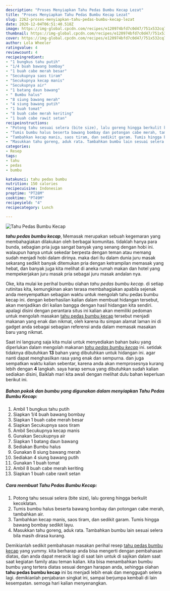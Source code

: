 ```yaml
---
description: "Proses Menyiapkan Tahu Pedas Bumbu Kecap Lezat"
title: "Proses Menyiapkan Tahu Pedas Bumbu Kecap Lezat"
slug: 2262-proses-menyiapkan-tahu-pedas-bumbu-kecap-lezat
date: 2020-12-04T06:51:40.518Z
image: https://img-global.cpcdn.com/recipes/e120974bfd7c0d47/751x532cq70/tahu-pedas-bumbu-kecap-foto-resep-utama.jpg
thumbnail: https://img-global.cpcdn.com/recipes/e120974bfd7c0d47/751x532cq70/tahu-pedas-bumbu-kecap-foto-resep-utama.jpg
cover: https://img-global.cpcdn.com/recipes/e120974bfd7c0d47/751x532cq70/tahu-pedas-bumbu-kecap-foto-resep-utama.jpg
author: Lola Wheeler
ratingvalue: 4
reviewcount: 4
recipeingredient:
- "1 bungkus tahu putih"
- "1/4 buah bawang bombay"
- "1 buah cabe merah besar"
- "Secukupnya saos tiram"
- "Secukupnya kecap manis"
- "Secukupnya air"
- "1 batang daun bawang"
- " Bumbu halus"
- "8 siung bawang merah"
- "4 siung bawang putih"
- "1 buah tomat"
- "8 buah cabe merah keriting"
- "1 buah cabe rawit setan"
recipeinstructions:
- "Potong tahu sesuai selera (bite size), lalu goreng hingga berkulit kecoklatan."
- "Tumis bumbu halus beserta bawang bombay dan potongan cabe merah, tambahkan air."
- "Tambahkan kecap manis, saos tiram, dan sedikit garam. Tumis hingga bawang bombay sedikit layu."
- "Masukkan tahu goreng, aduk rata. Tambahkan bumbu lain sesuai selera bila masih dirasa kurang."
categories:
- Resep
tags:
- tahu
- pedas
- bumbu

katakunci: tahu pedas bumbu 
nutrition: 150 calories
recipecuisine: Indonesian
preptime: "PT28M"
cooktime: "PT49M"
recipeyield: "4"
recipecategory: Lunch

---
```



![Tahu Pedas Bumbu Kecap](https://img-global.cpcdn.com/recipes/e120974bfd7c0d47/751x532cq70/tahu-pedas-bumbu-kecap-foto-resep-utama.jpg)

<b><i>tahu pedas bumbu kecap</i></b>, Memasak merupakan sebuah kegemaran yang membahagiakan dilakukan oleh berbagai komunitas. tidaklah hanya para bunda, sebagian pria juga sangat banyak yang senang dengan hobi ini. walaupun hanya untuk sekedar berpesta dengan teman atau memang sudah menjadi hobi dalam dirinya. maka dari itu dalam dunia juru masak sekarang sedikit banyak ditemukan pria dengan ketrampilan memasak yang hebat, dan banyak juga kita melihat di aneka rumah makan dan hotel yang mempekerjakan juru masak pria sebagai juru masak andalan nya.

Oke, kita mulai ke perihal bumbu olahan <i>tahu pedas bumbu kecap</i>. di setiap rutinitas kita, kemungkinan akan terasa membahagiakan apabila sejenak anda menyempatkan sebagian waktu untuk mengolah tahu pedas bumbu kecap ini. dengan keberhasilan kalian dalam membuat hidangan tersebut, akan menjadikan diri kalian bangga dengan hasil hidangan kita sendiri. apalagi disini dengan perantara situs ini kalian akan memiliki pedoman untuk mengolah masakan <u>tahu pedas bumbu kecap</u> tersebut menjadi makanan yang enak dan nikmat, oleh karena itu simpan alamat laman ini di gadget anda sebagai sebagian referensi anda dalam memasak masakan baru yang nikmat.




Saat ini langsung saja kita mulai untuk menyediakan bahan baku yang diperlukan dalam mengolah makanan <u><i>tahu pedas bumbu kecap</i></u> ini. setidak tidaknya dibutuhkan <b>13</b> bahan yang dibutuhkan untuk hidangan ini. agar nanti dapat menghasilkan rasa yang enak dan sempurna. dan juga sempatkan waktu kalian sebentar, karena anda akan memprosesnya kurang lebih dengan <b>4</b> langkah. saya harap semua yang dibutuhkan sudah kalian sediakan disini, Baiklah mari kita awali dengan melihat dulu bahan keperluan berikut ini.

<!--inarticleads1-->

##### Bahan pokok dan bumbu yang digunakan dalam menyiapkan Tahu Pedas Bumbu Kecap:

1. Ambil 1 bungkus tahu putih
1. Siapkan 1/4 buah bawang bombay
1. Siapkan 1 buah cabe merah besar
1. Siapkan Secukupnya saos tiram
1. Ambil Secukupnya kecap manis
1. Gunakan Secukupnya air
1. Siapkan 1 batang daun bawang
1. Sediakan  Bumbu halus
1. Gunakan 8 siung bawang merah
1. Sediakan 4 siung bawang putih
1. Gunakan 1 buah tomat
1. Ambil 8 buah cabe merah keriting
1. Siapkan 1 buah cabe rawit setan




<!--inarticleads2-->

##### Cara membuat Tahu Pedas Bumbu Kecap:

1. Potong tahu sesuai selera (bite size), lalu goreng hingga berkulit kecoklatan.
1. Tumis bumbu halus beserta bawang bombay dan potongan cabe merah, tambahkan air.
1. Tambahkan kecap manis, saos tiram, dan sedikit garam. Tumis hingga bawang bombay sedikit layu.
1. Masukkan tahu goreng, aduk rata. Tambahkan bumbu lain sesuai selera bila masih dirasa kurang.




Demikianlah sedikit pembahasan masakan perihal resep <u>tahu pedas bumbu kecap</u> yang yummy. kita berharap anda bisa mengerti dengan pembahasan diatas, dan anda dapat meracik lagi di saat lain untuk di sajikan dalam saat saat kegiatan family atau teman kalian. kita bisa menambahkan bumbu bumbu yang tertera diatas sesuai dengan harapan anda, sehingga olahan <b>tahu pedas bumbu kecap</b> ini bs menjadi lebih enak dan menggugah selera lagi. demikianlah penjabaran singkat ini, sampai berjumpa kembali di lain kesempatan. semoga hari kalian menyenangkan.
